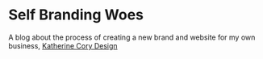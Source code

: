 # Self Branding Woes
A blog about the process of creating a new brand and website for my own business, [Katherine Cory Design](http://www.katherinecory.com/)
